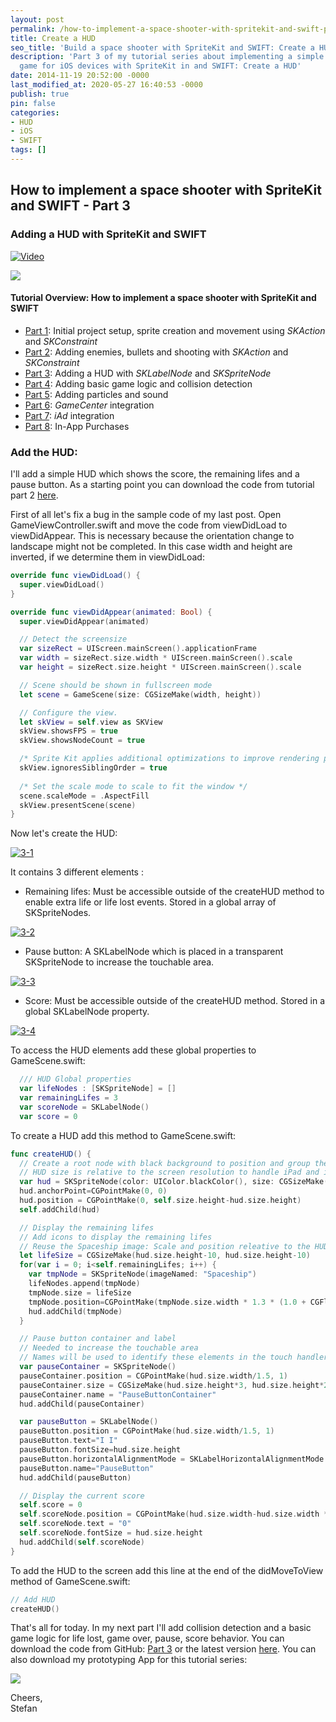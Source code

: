 ```yaml
---
layout: post
permalink: /how-to-implement-a-space-shooter-with-spritekit-and-swift-part-3-create-a-hud/
title: Create a HUD
seo_title: 'Build a space shooter with SpriteKit and SWIFT: Create a HUD'
description: 'Part 3 of my tutorial series about implementing a simple space shooter
  game for iOS devices with SpriteKit in and SWIFT: Create a HUD'
date: 2014-11-19 20:52:00 -0000
last_modified_at: 2020-05-27 16:40:53 -0000
publish: true
pin: false
categories:
- HUD
- iOS
- SWIFT
tags: []
---
```

## How to implement a space shooter with SpriteKit and SWIFT - Part 3
### Adding a HUD with SpriteKit and SWIFT

[![Video](/developerplayground/assets/Videos/8d8MH_gXt84.png)](https://youtu.be/8d8MH_gXt84)

[![](/developerplayground/assets/2014/11/AppStore2.png)](https://itunes.apple.com/us/app/yet-another-spaceshooter/id949662362?mt=8)

#### Tutorial Overview: How to implement a space shooter with SpriteKit and SWIFT

* [Part 1](/how-to-implement-a-space-shooter-with-spritekit-and-swift-part-1): Initial project setup, sprite creation and movement using _SKAction_ and _SKConstraint_
* [Part 2](/how-to-implement-a-space-shooter-with-spritekit-and-swift-part-2): Adding enemies, bullets and shooting with _SKAction_ and _SKConstraint_
* [Part 3](/how-to-implement-a-space-shooter-with-spritekit-and-swift-part-3-create-a-hud): Adding a HUD with _SKLabelNode_ and _SKSpriteNode_
* [Part 4](/how-to-implement-a-space-shooter-with-spritekit-and-swift-part-4-collision-detection): Adding basic game logic and collision detection
* [Part 5](/how-to-implement-a-space-shooter-with-spritekit-and-swift-part-5-particles-and-sound): Adding particles and sound
* [Part 6](/how-to-implement-a-space-shooter-with-spritekit-and-swift-part-6-game-center-integration): _GameCenter_ integration
* [Part 7](/how-to-implement-a-space-shooter-with-spritekit-and-swift-part-7-iad-integration): _iAd_ integration
* [Part 8](/how-to-implement-in-app-purchase-for-your-ios-app-in-swift): In-App Purchases

### Add the HUD:

I'll add a simple HUD which shows the score, the remaining lifes and a pause button. As a starting point you can download the code from tutorial part 2 [here](https://github.com/stfnjstn/MySecondGame/releases/tag/v0.2). 

First of all let's fix a bug in the sample code of my last post. Open GameViewController.swift and move the code from viewDidLoad to viewDidAppear. This is necessary because the orientation change to landscape might not be completed. In this case width and height are inverted, if we determine them in viewDidLoad:

```swift
override func viewDidLoad() {
  super.viewDidLoad()
}

override func viewDidAppear(animated: Bool) {
  super.viewDidAppear(animated)

  // Detect the screensize
  var sizeRect = UIScreen.mainScreen().applicationFrame
  var width = sizeRect.size.width * UIScreen.mainScreen().scale
  var height = sizeRect.size.height * UIScreen.mainScreen().scale

  // Scene should be shown in fullscreen mode
  let scene = GameScene(size: CGSizeMake(width, height))

  // Configure the view.
  let skView = self.view as SKView
  skView.showsFPS = true
  skView.showsNodeCount = true

  /* Sprite Kit applies additional optimizations to improve rendering performance */
  skView.ignoresSiblingOrder = true
  
  /* Set the scale mode to scale to fit the window */
  scene.scaleMode = .AspectFill
  skView.presentScene(scene)
}
```

Now let's create the HUD: 

[![3-1](/developerplayground/assets/2014/11/3-1.png)](/developerplayground/assets/2014/11/3-1-1.jpg)

It contains 3 different elements :

  * Remaining lifes: Must be accessible outside of the createHUD method to enable extra life or life lost events. Stored in a global array of SKSpriteNodes. 



[![3-2](/developerplayground/assets/2014/11/3-2-1.jpg)](/developerplayground/assets/2014/11/3-2-1.jpg)

  * Pause button: A SKLabelNode which is placed in a transparent SKSpriteNode to increase the touchable area.



[![3-3](/developerplayground/assets/2014/11/3-3.png)](/developerplayground/assets/2014/11/3-3.png)

  * Score: Must be accessible outside of the createHUD method. Stored in a global SKLabelNode property.



[![3-4](/developerplayground/assets/2014/11/3-4.png)](/developerplayground/assets/2014/11/3-4.png)

To access the HUD elements add these global properties to GameScene.swift:

```swift
  /// HUD Global properties
  var lifeNodes : [SKSpriteNode] = []
  var remainingLifes = 3
  var scoreNode = SKLabelNode()
  var score = 0
```

To create a HUD add this method to GameScene.swift:

```swift
func createHUD() {
  // Create a root node with black background to position and group the HUD elemets
  // HUD size is relative to the screen resolution to handle iPad and iPhone screens
  var hud = SKSpriteNode(color: UIColor.blackColor(), size: CGSizeMake(self.size.width, self.size.height*0.05))
  hud.anchorPoint=CGPointMake(0, 0)
  hud.position = CGPointMake(0, self.size.height-hud.size.height)
  self.addChild(hud)

  // Display the remaining lifes
  // Add icons to display the remaining lifes
  // Reuse the Spaceship image: Scale and position releative to the HUD size
  let lifeSize = CGSizeMake(hud.size.height-10, hud.size.height-10)
  for(var i = 0; i<self.remainingLifes; i++) {
    var tmpNode = SKSpriteNode(imageNamed: "Spaceship")
    lifeNodes.append(tmpNode)
    tmpNode.size = lifeSize
    tmpNode.position=CGPointMake(tmpNode.size.width * 1.3 * (1.0 + CGFloat(i)), (hud.size.height-5)/2)
    hud.addChild(tmpNode)
  }

  // Pause button container and label
  // Needed to increase the touchable area
  // Names will be used to identify these elements in the touch handler
  var pauseContainer = SKSpriteNode()
  pauseContainer.position = CGPointMake(hud.size.width/1.5, 1)
  pauseContainer.size = CGSizeMake(hud.size.height*3, hud.size.height*2)
  pauseContainer.name = "PauseButtonContainer"
  hud.addChild(pauseContainer)

  var pauseButton = SKLabelNode()
  pauseButton.position = CGPointMake(hud.size.width/1.5, 1)
  pauseButton.text="I I"
  pauseButton.fontSize=hud.size.height
  pauseButton.horizontalAlignmentMode = SKLabelHorizontalAlignmentMode.Center
  pauseButton.name="PauseButton"
  hud.addChild(pauseButton)

  // Display the current score
  self.score = 0
  self.scoreNode.position = CGPointMake(hud.size.width-hud.size.width * 0.1, 1)
  self.scoreNode.text = "0"
  self.scoreNode.fontSize = hud.size.height
  hud.addChild(self.scoreNode)
}
```

To add the HUD to the screen add this line at the end of the didMoveToView method of GameScene.swift: 

```swift
// Add HUD
createHUD()
```

That's all for today. In my next part I'll add collision detection and a basic game logic for life lost, game over, pause, score behavior.
You can download the code from GitHub: [Part 3](https://github.com/stfnjstn/MySecondGame/releases/tag/v0.3) or the latest version [here](https://github.com/stfnjstn/MySecondGame/tree/master).
You can also download my prototyping App for this tutorial series:

[![](/developerplayground/assets/2014/11/AppStore2.png)](https://itunes.apple.com/us/app/yet-another-spaceshooter/id949662362?mt=8)

Cheers,   
Stefan
